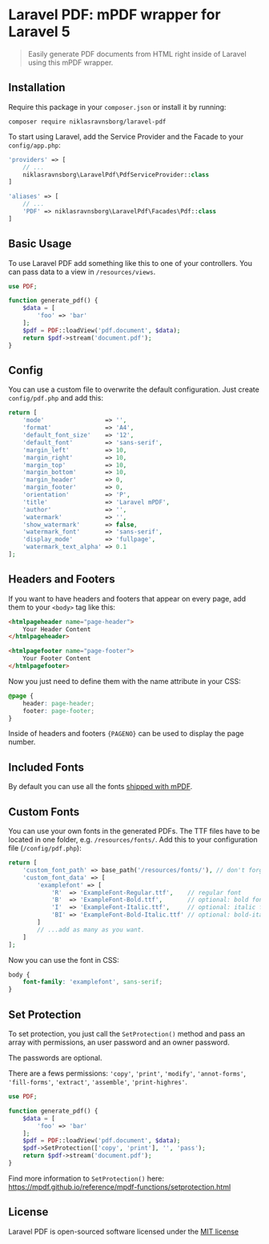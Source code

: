 # Laravel PDF: mPDF wrapper for Laravel 5

> Easily generate PDF documents from HTML right inside of Laravel using this mPDF wrapper.


## Installation

Require this package in your `composer.json` or install it by running:

```
composer require niklasravnsborg/laravel-pdf
```

To start using Laravel, add the Service Provider and the Facade to your `config/app.php`:

```php
'providers' => [
	// ...
	niklasravnsborg\LaravelPdf\PdfServiceProvider::class
]
```

```php
'aliases' => [
	// ...
	'PDF' => niklasravnsborg\LaravelPdf\Facades\Pdf::class
]
```

## Basic Usage

To use Laravel PDF add something like this to one of your controllers. You can pass data to a view in `/resources/views`.

```php
use PDF;

function generate_pdf() {
	$data = [
		'foo' => 'bar'
	];
	$pdf = PDF::loadView('pdf.document', $data);
	return $pdf->stream('document.pdf');
}
```

## Config

You can use a custom file to overwrite the default configuration. Just create `config/pdf.php` and add this:

```php
return [
	'mode'                 => '',
	'format'               => 'A4',
	'default_font_size'    => '12',
	'default_font'         => 'sans-serif',
	'margin_left'          => 10,
	'margin_right'         => 10,
	'margin_top'           => 10,
	'margin_bottom'        => 10,
	'margin_header'        => 0,
	'margin_footer'        => 0,
	'orientation'          => 'P',
	'title'                => 'Laravel mPDF',
	'author'               => '',
	'watermark'            => '',
	'show_watermark'       => false,
	'watermark_font'       => 'sans-serif',
	'display_mode'         => 'fullpage',
	'watermark_text_alpha' => 0.1
];
```

## Headers and Footers

If you want to have headers and footers that appear on every page, add them to your `<body>` tag like this:

```html
<htmlpageheader name="page-header">
	Your Header Content
</htmlpageheader>

<htmlpagefooter name="page-footer">
	Your Footer Content
</htmlpagefooter>
```

Now you just need to define them with the name attribute in your CSS:

```css
@page {
	header: page-header;
	footer: page-footer;
}
```

Inside of headers and footers `{PAGENO}` can be used to display the page number.

## Included Fonts

By default you can use all the fonts [shipped with mPDF](https://mpdf.github.io/fonts-languages/available-fonts-v6.html).

## Custom Fonts

You can use your own fonts in the generated PDFs. The TTF files have to be located in one folder, e.g. `/resources/fonts/`. Add this to your configuration file (`/config/pdf.php`):

```php
return [
	'custom_font_path' => base_path('/resources/fonts/'), // don't forget the trailing slash!
	'custom_font_data' => [
		'examplefont' => [
			'R'  => 'ExampleFont-Regular.ttf',    // regular font
			'B'  => 'ExampleFont-Bold.ttf',       // optional: bold font
			'I'  => 'ExampleFont-Italic.ttf',     // optional: italic font
			'BI' => 'ExampleFont-Bold-Italic.ttf' // optional: bold-italic font
		]
		// ...add as many as you want.
	]
];
```

Now you can use the font in CSS:

```css
body {
	font-family: 'examplefont', sans-serif;
}
```

## Set Protection

To set protection, you just call the `SetProtection()` method and pass an array with permissions, an user password and an owner password.

The passwords are optional.

There are a fews permissions: `'copy'`, `'print'`, `'modify'`, `'annot-forms'`, `'fill-forms'`, `'extract'`, `'assemble'`, `'print-highres'`.

```php
use PDF;

function generate_pdf() {
	$data = [
		'foo' => 'bar'
	];
	$pdf = PDF::loadView('pdf.document', $data);
	$pdf->SetProtection(['copy', 'print'], '', 'pass');
	return $pdf->stream('document.pdf');
}
```

Find more information to `SetProtection()` here: https://mpdf.github.io/reference/mpdf-functions/setprotection.html

## License

Laravel PDF is open-sourced software licensed under the [MIT license](http://opensource.org/licenses/MIT)
